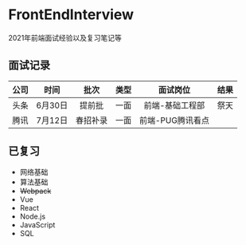 # FrontEndInterview
2021年前端面试经验以及复习笔记等


## 面试记录

|公司|时间|批次|类型|面试岗位|结果|
|:----:|:----:|:----:|:----:|:----:|:----:|
|头条|6月30日|提前批|一面|前端-基础工程部|祭天|
|腾讯|7月12日|春招补录|一面|前端-PUG腾讯看点||


## 已复习

- 网络基础
- 算法基础
- ~~Webpack~~
- Vue
- React
- Node.js
- JavaScript
- SQL
